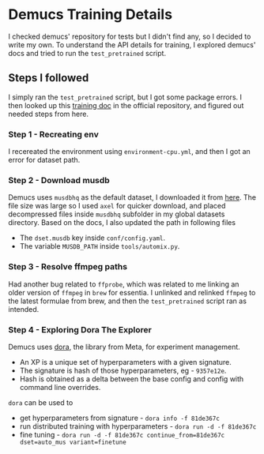 # Demucs Training Details

I checked demucs' repository for tests but I didn't find any, so I decided to write my own.
To understand the API details for training, I explored demucs' docs and tried to run the `test_pretrained` script.

## Steps I followed

I simply ran the `test_pretrained` script, but I got some package errors.
I then looked up this [training doc](https://github.com/adefossez/demucs/blob/main/docs/training.md) in the official repository, and figured out needed steps from here.

### Step 1 - Recreating env

I recereated the environment using `environment-cpu.yml`, and then I got an error for dataset path.

### Step 2 - Download musdb

Demucs uses `musdbhq` as the default dataset, I downloaded it from [here](https://zenodo.org/records/3338373).
The file size was large so I used `axel` for quicker download, and placed decompressed files inside `musdbhq` subfolder in my global datasets directory.
Based on the docs, I also updated the path in following files

- The `dset.musdb` key inside `conf/config.yaml`.
- The variable `MUSDB_PATH` inside `tools/automix.py`.

### Step 3 - Resolve ffmpeg paths

Had another bug related to `ffprobe`, which was related to me linking an older version of `ffmpeg` in `brew` for essentia. I unlinked and relinked `ffmpeg` to the latest formulae from brew, and then the `test_pretrained` script ran as intended.

### Step 4 - Exploring Dora The Explorer

Demucs uses [dora](https://github.com/facebookresearch/dora), the library from Meta, for experiment management.

- An XP is a unique set of hyperparameters with a given signature.
- The signature is hash of those hyperparameters, eg - `9357e12e`.
- Hash is obtained as a delta between the base config and config with command line overrides.

`dora` can be used to

- get hyperparameters from signature - `dora info -f 81de367c`
- run distributed training with hyperparameters - `dora run -d -f 81de367c`
- fine tuning - `dora run -d -f 81de367c continue_from=81de367c dset=auto_mus variant=finetune`

